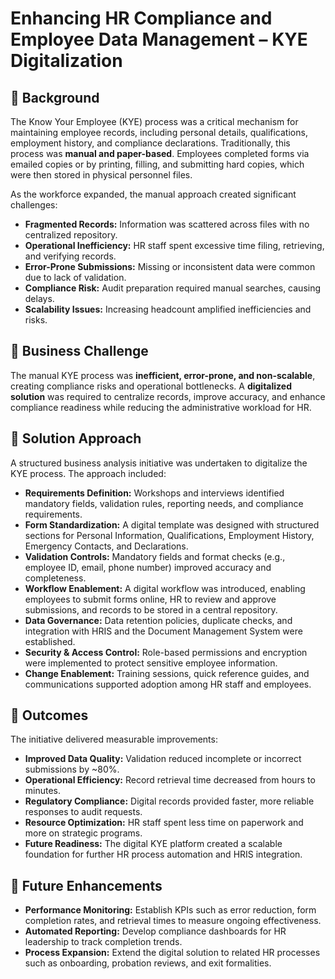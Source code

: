 # Enhancing HR Compliance and Employee Data Management – KYE Digitalization  

## 📌 Background  
The Know Your Employee (KYE) process was a critical mechanism for maintaining employee records, including personal details, qualifications, employment history, and compliance declarations. Traditionally, this process was **manual and paper-based**. Employees completed forms via emailed copies or by printing, filling, and submitting hard copies, which were then stored in physical personnel files.  

As the workforce expanded, the manual approach created significant challenges:  
- **Fragmented Records:** Information was scattered across files with no centralized repository.  
- **Operational Inefficiency:** HR staff spent excessive time filing, retrieving, and verifying records.  
- **Error-Prone Submissions:** Missing or inconsistent data were common due to lack of validation.  
- **Compliance Risk:** Audit preparation required manual searches, causing delays.  
- **Scalability Issues:** Increasing headcount amplified inefficiencies and risks.  

## 📌 Business Challenge  
The manual KYE process was **inefficient, error-prone, and non-scalable**, creating compliance risks and operational bottlenecks. A **digitalized solution** was required to centralize records, improve accuracy, and enhance compliance readiness while reducing the administrative workload for HR.  

## 📌 Solution Approach  
A structured business analysis initiative was undertaken to digitalize the KYE process. The approach included:  
- **Requirements Definition:** Workshops and interviews identified mandatory fields, validation rules, reporting needs, and compliance requirements.  
- **Form Standardization:** A digital template was designed with structured sections for Personal Information, Qualifications, Employment History, Emergency Contacts, and Declarations.  
- **Validation Controls:** Mandatory fields and format checks (e.g., employee ID, email, phone number) improved accuracy and completeness.  
- **Workflow Enablement:** A digital workflow was introduced, enabling employees to submit forms online, HR to review and approve submissions, and records to be stored in a central repository.  
- **Data Governance:** Data retention policies, duplicate checks, and integration with HRIS and the Document Management System were established.  
- **Security & Access Control:** Role-based permissions and encryption were implemented to protect sensitive employee information.  
- **Change Enablement:** Training sessions, quick reference guides, and communications supported adoption among HR staff and employees.  

## 📌 Outcomes  
The initiative delivered measurable improvements:  
- **Improved Data Quality:** Validation reduced incomplete or incorrect submissions by ~80%.  
- **Operational Efficiency:** Record retrieval time decreased from hours to minutes.  
- **Regulatory Compliance:** Digital records provided faster, more reliable responses to audit requests.  
- **Resource Optimization:** HR staff spent less time on paperwork and more on strategic programs.  
- **Future Readiness:** The digital KYE platform created a scalable foundation for further HR process automation and HRIS integration.  

## 📌 Future Enhancements  
- **Performance Monitoring:** Establish KPIs such as error reduction, form completion rates, and retrieval times to measure ongoing effectiveness.  
- **Automated Reporting:** Develop compliance dashboards for HR leadership to track completion trends.  
- **Process Expansion:** Extend the digital solution to related HR processes such as onboarding, probation reviews, and exit formalities.  
